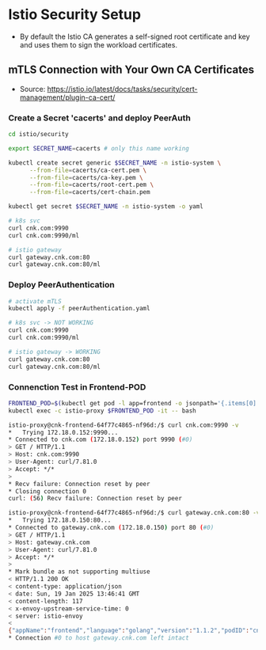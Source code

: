 # Istio Security Setup
- By default the Istio CA generates a self-signed root certificate and key and uses them to sign the workload certificates.

## mTLS Connection with Your Own CA Certificates
- Source: https://istio.io/latest/docs/tasks/security/cert-management/plugin-ca-cert/

### Create a Secret 'cacerts' and deploy PeerAuth
```bash
cd istio/security

export SECRET_NAME=cacerts # only this name working

kubectl create secret generic $SECRET_NAME -n istio-system \
      --from-file=cacerts/ca-cert.pem \
      --from-file=cacerts/ca-key.pem \
      --from-file=cacerts/root-cert.pem \
      --from-file=cacerts/cert-chain.pem

kubectl get secret $SECRET_NAME -n istio-system -o yaml

# k8s svc
curl cnk.com:9990
curl cnk.com:9990/ml

# istio gateway
curl gateway.cnk.com:80
curl gateway.cnk.com:80/ml
```

### Deploy PeerAuthentication
```bash
# activate mTLS
kubectl apply -f peerAuthentication.yaml

# k8s svc -> NOT WORKING
curl cnk.com:9990
curl cnk.com:9990/ml

# istio gateway -> WORKING
curl gateway.cnk.com:80
curl gateway.cnk.com:80/ml
```

### Connenction Test in Frontend-POD
```bash
FRONTEND_POD=$(kubectl get pod -l app=frontend -o jsonpath='{.items[0].metadata.name}')
kubectl exec -c istio-proxy $FRONTEND_POD -it -- bash
```

```bash
istio-proxy@cnk-frontend-64f77c4865-nf96d:/$ curl cnk.com:9990 -v
*   Trying 172.18.0.152:9990...
* Connected to cnk.com (172.18.0.152) port 9990 (#0)
> GET / HTTP/1.1
> Host: cnk.com:9990
> User-Agent: curl/7.81.0
> Accept: */*
> 
* Recv failure: Connection reset by peer
* Closing connection 0
curl: (56) Recv failure: Connection reset by peer
```

```bash
istio-proxy@cnk-frontend-64f77c4865-nf96d:/$ curl gateway.cnk.com:80 -v
*   Trying 172.18.0.150:80...
* Connected to gateway.cnk.com (172.18.0.150) port 80 (#0)
> GET / HTTP/1.1
> Host: gateway.cnk.com
> User-Agent: curl/7.81.0
> Accept: */*
> 
* Mark bundle as not supporting multiuse
< HTTP/1.1 200 OK
< content-type: application/json
< date: Sun, 19 Jan 2025 13:46:41 GMT
< content-length: 117
< x-envoy-upstream-service-time: 0
< server: istio-envoy
< 
{"appName":"frontend","language":"golang","version":"1.1.2","podID":"cnk-frontend-64f77c4865-nf96d","env":"K8S-DEV"}
* Connection #0 to host gateway.cnk.com left intact
```